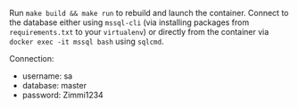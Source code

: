 Run `make build && make run` to rebuild and launch the container. Connect to the database either using `mssql-cli` (via installing packages from `requirements.txt` to your `virtualenv`) or directly from the container via `docker exec -it mssql bash` using `sqlcmd`.

Connection:
* username: sa
* database: master
* password: Zimmi1234
